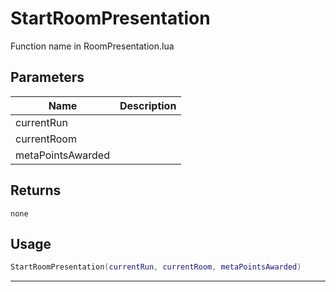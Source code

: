 # StartRoomPresentation

Function name in RoomPresentation.lua

## Parameters

| Name              | Description |
| ----------------- | ----------- |
| currentRun        |             |
| currentRoom       |             |
| metaPointsAwarded |             |

## Returns

`none`

## Usage

```lua
StartRoomPresentation(currentRun, currentRoom, metaPointsAwarded)
```

---
